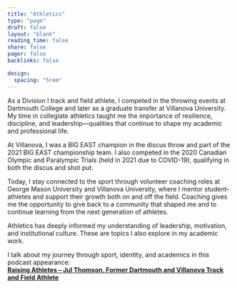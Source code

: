 ```yaml
---
title: "Athletics"
type: "page"
draft: false
layout: "blank"
reading_time: false
share: false
pager: false
backlinks: false

design:
  spacing: "5rem"
---
```


As a Division I track and field athlete, I competed in the throwing events at Dartmouth College and later as a graduate transfer at Villanova University. My time in collegiate athletics taught me the importance of resilience, discipline, and leadership—qualities that continue to shape my academic and professional life.

At Villanova, I was a BIG EAST champion in the discus throw and part of the 2021 BIG EAST championship team. I also competed in the 2020 Canadian Olympic and Paralympic Trials (held in 2021 due to COVID-19), qualifying in both the discus and shot put.

Today, I stay connected to the sport through volunteer coaching roles at George Mason University and Villanova University, where I mentor student-athletes and support their growth both on and off the field. Coaching gives me the opportunity to give back to a community that shaped me and to continue learning from the next generation of athletes.

Athletics has deeply informed my understanding of leadership, motivation, and institutional culture. These are topics I also explore in my academic work.

I talk about my journey through sport, identity, and academics in this podcast appearance:  
**[Raising Athletes – Jul Thomson, Former Dartmouth and Villanova Track and Field Athlete](https://open.spotify.com/episode/6iCrNJbPHLhJ5LAEp66Nq1?si=b39b02ae24d441df)**


